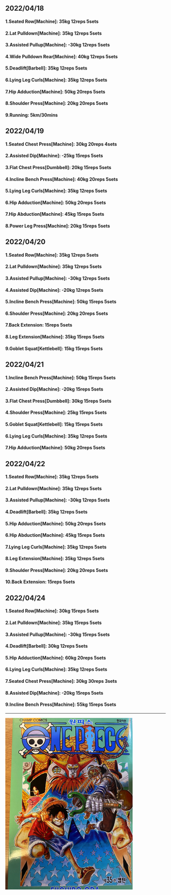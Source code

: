 ## 2022/04/18
#### 1.Seated Row\[Machine]: 35kg 12reps 5sets
#### 2.Lat Pulldown\[Machine\]: 35kg 12reps 5sets
#### 3.Assisted Pullup\[Machine\]: -30kg 12reps 5sets
#### 4.Wide Pulldown Rear\[Machine\]: 40kg 12reps 5sets
#### 5.Deadlift\[Barbell\]: 35kg 12reps 5sets
#### 6.Lying Leg Curls\[Machine\]: 35kg 12reps 5sets
#### 7.Hip Adduction\[Machine\]: 50kg 20reps 5sets
#### 8.Shoulder Press\[Machine\]: 20kg 20reps 5sets
#### 9.Running: 5km/30mins

## 2022/04/19
#### 1.Seated Chest Press\[Machine\]: 30kg 20reps 4sets
#### 2.Assisted Dip\[Machine\]: -25kg 15reps 5sets
#### 3.Flat Chest Press\[Dumbbell\]: 20kg 15reps 5sets
#### 4.Incline Bench Press\[Machine\]: 40kg 20reps 5sets
#### 5.Lying Leg Curls\[Machine\]: 35kg 12reps 5sets
#### 6.Hip Adduction\[Machine\]: 50kg 20reps 5sets
#### 7.Hip Abduction\[Machine\]: 45kg 15reps 5sets
#### 8.Power Leg Press\[Machine\]: 20kg 15reps 5sets

## 2022/04/20
#### 1.Seated Row\[Machine]: 35kg 12reps 5sets
#### 2.Lat Pulldown\[Machine\]: 35kg 12reps 5sets
#### 3.Assisted Pullup\[Machine\]: -30kg 12reps 5sets
#### 4.Assisted Dip\[Machine\]: -20kg 12reps 5sets
#### 5.Incline Bench Press\[Machine\]: 50kg 15reps 5sets
#### 6.Shoulder Press\[Machine\]: 20kg 20reps 5sets
#### 7.Back Extension: 15reps 5sets
#### 8.Leg Extension\[Machine]: 35kg 15reps 5sets
#### 9.Goblet Squat\[Kettlebell\]: 15kg 15reps 5sets

## 2022/04/21
#### 1.Incline Bench Press\[Machine\]: 50kg 15reps 5sets
#### 2.Assisted Dip\[Machine\]: -20kg 15reps 5sets
#### 3.Flat Chest Press\[Dumbbell\]: 30kg 15reps 5sets
#### 4.Shoulder Press\[Machine\]: 25kg 15reps 5sets
#### 5.Goblet Squat\[Kettlebell\]: 15kg 15reps 5sets
#### 6.Lying Leg Curls\[Machine\]: 35kg 12reps 5sets
#### 7.Hip Adduction\[Machine\]: 50kg 20reps 5sets

## 2022/04/22
#### 1.Seated Row\[Machine]: 35kg 12reps 5sets
#### 2.Lat Pulldown\[Machine\]: 35kg 12reps 5sets
#### 3.Assisted Pullup\[Machine\]: -30kg 12reps 5sets
#### 4.Deadlift\[Barbell\]: 35kg 12reps 5sets
#### 5.Hip Adduction\[Machine\]: 50kg 20reps 5sets
#### 6.Hip Abduction\[Machine\]: 45kg 15reps 5sets
#### 7.Lying Leg Curls\[Machine\]: 35kg 12reps 5sets
#### 8.Leg Extension\[Machine]: 35kg 12reps 5sets
#### 9.Shoulder Press\[Machine\]: 20kg 20reps 5sets
#### 10.Back Extension: 15reps 5sets

## 2022/04/24
#### 1.Seated Row\[Machine]: 30kg 15reps 5sets
#### 2.Lat Pulldown\[Machine\]: 35kg 15reps 5sets
#### 3.Assisted Pullup\[Machine\]: -30kg 15reps 5sets
#### 4.Deadlift\[Barbell\]: 30kg 12reps 5sets
#### 5.Hip Adduction\[Machine\]: 60kg 20reps 5sets
#### 6.Lying Leg Curls\[Machine\]: 35kg 12reps 5sets
#### 7.Seated Chest Press\[Machine\]: 30kg 30reps 3sets
#### 8.Assisted Dip\[Machine\]: -20kg 15reps 5sets
#### 9.Incline Bench Press\[Machine\]: 55kg 15reps 5sets

---

<img src='./_resources/__035.png' width='400px' />
